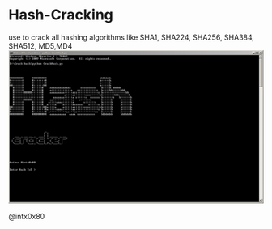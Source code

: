 # Hash-Cracking


use to crack all hashing algorithms like SHA1, SHA224, SHA256, SHA384,  SHA512, MD5,MD4
![alt text](https://github.com/cyberheartmi9/Hash-Cracking/blob/master/hackbanner.PNG)


@intx0x80
